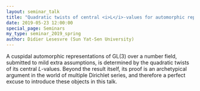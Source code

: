 ```yaml
---
layout: seminar_talk
title: "Quadratic twists of central <i>L</i>-values for automorphic representations of GL(3)"
date: 2019-05-23 12:00:00
special_page: Seminars
my_type: seminar_2019_spring
author: Didier Lesesvre (Sun Yat-Sen University)
---
```


A cuspidal automorphic representations of GL(3) over a number field, submitted to mild extra assumptions,
is determined by the quadratic twists of its central *L*-values. Beyond the result itself,
its proof is an archetypical argument in the world of multiple Dirichlet series,
and therefore a perfect excuse to introduce these objects in this talk.

